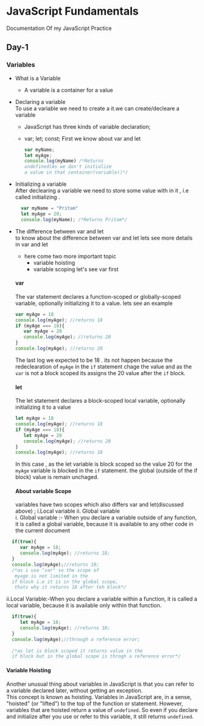 # JavaScript Fundamentals
Documentation Of my JavaScript Practice

## Day-1
### Variables

- What is a Variable 
  - A variable is a container for a value
- Declaring a variable <br>
To use a variable we need to create a it.we can create/decleare a variable 
  - JavaScript has three kinds of variable declaration;
  - var; let; const; First we know about var and let
     
    ```JavaScript
    var myName;
    let myAge;
    console.log(myName) /*Returns 
    undefined(As we don't initialize 
    a value in that container(variable))*/          
    ```


- Initializing a variable <br>
After declearing a variable we need to store some value with in it , i.e called initializing .
     
     ```JavaScript
       var myName = "Pritam"
       let myAge = 20;
       console.log(myName); /*Returns Pritam*/

     ```
- The difference between var and let <br>
to know about the difference between var and let lets see more details in var and let
  - here come two more important topic 
    - variable hoisting 
    - variable scoping
let's see var first

  #### var
  The var statement declares a function-scoped or globally-scoped variable, optionally initializing it to a value. lets see an example

    ```JavaScript
    var myAge = 18
    console.log(myAge); //returns 18
    if (myAge === 18){
       var myAge = 20
       console.log(myAge); //returns 20
    }
    console.log(myAge); //returns 20
    ```
  The last log we expected to be 18 . its not happen  because the redeclearation of ```myAge``` in the ```if```  statement chage the value and as the ```var``` is not a  block scoped its assigns the 20 value after the ```if```  block.

   #### let
   The let statement declares a block-scoped local variable, optionally initializing it to a value


    ```JavaScript
    let myAge = 18
    console.log(myAge); //returns 18
    if (myAge === 18){
       let myAge = 20
       console.log(myAge); //returns 20
    }
    console.log(myAge); //returns 18
    ```
    In this case , as the let variable is block scoped so the value 20 for the ```myAge``` variable is blocked in the ```if``` statement. the global (outside of the if block) value is remain unchaged.

    #### About variable Scope
    variables have two scopes which also differs var and let(discussed above) ; i.Local variable ii. Global variable <br>
 i. Global variable :- When you declare a variable outside of any function, it is called a global variable, because it is available to any other code in the current document<br>
```JavaScript
  if(true){
     var myAge = 18;
     console.log(myAge); //returns 18;
  }
  console.log(myAge);//returns 18;
  /*as i use "var" so the scope of
   myage is not limited in the
  if block i.e it is in the global scope,
   thats why it returns 18 after teh block*/
```

 ii.Local Variable:-When you declare a variable within a function, it is called a local variable, because it is available only within that function.


```JavaScript
  if(true){
     let myAge = 18;
     console.log(myAge); //returns 18;
  }
  console.log(myAge);//through a reference error;
  
  /*as let is block scoped it returns value in the
  if block but in the global scope is throgh a reference error*/
```
   ####  Variable Hoisting
   Another unusual thing about variables in JavaScript is that you can refer to a variable declared later, without getting an exception. <br>
   This concept is known as hoisting. Variables in JavaScript are, in a sense, "hoisted" (or "lifted") to the top of the function or statement. However, variables that are hoisted return a value of ```undefined```. So even if you declare and initialize after you use or refer to this variable, it still returns ```undefined```.